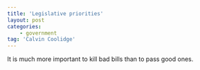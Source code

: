 ```yaml
---
title: 'Legislative priorities'
layout: post
categories:
    - government
tag: 'Calvin Coolidge'
---
```


It is much more important to kill bad bills than to pass good ones.